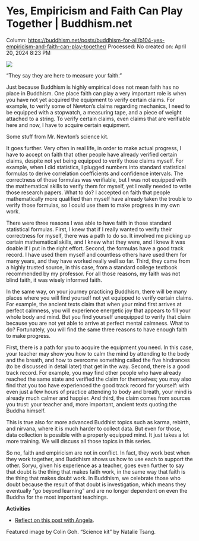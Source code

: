 # Yes, Empiricism and Faith Can Play Together | Buddhism.net

Column: https://buddhism.net/posts/buddhism-for-all/b104-yes-empiricism-and-faith-can-play-together/
Processed: No
created on: April 20, 2024 8:23 PM

![](https://buddhism.net/wp-content/uploads/2023/09/B104A2-Measure-Faith-COLOR-1024x538.jpg)

“They say they are here to measure your faith.”

Just because Buddhism is highly empirical does not mean faith has no place in Buddhism. One place faith can play a very important role is when you have not yet acquired the equipment to verify certain claims. For example, to verify some of Newton’s claims regarding mechanics, I need to be equipped with a stopwatch, a measuring tape, and a piece of weight attached to a string. To verify certain claims, even claims that are verifiable here and now, I have to acquire certain equipment.

Some stuff from Mr. Newton’s science kit.

It goes further. Very often in real life, in order to make actual progress, I have to accept on faith that other people have already verified certain claims, despite not yet being equipped to verify those claims myself. For example, when I did statistics, I plugged numbers into standard statistical formulas to derive correlation coefficients and confidence intervals. The correctness of those formulas was verifiable, but I was not equipped with the mathematical skills to verify them for myself, yet I really needed to write those research papers. What to do? I accepted on faith that people mathematically more qualified than myself have already taken the trouble to verify those formulas, so I could use them to make progress in my own work.

There were three reasons I was able to have faith in those standard statistical formulas. First, I knew that if I really wanted to verify their correctness for myself, there was a path to do so. It involved me picking up certain mathematical skills, and I knew what they were, and I knew it was doable if I put in the right effort. Second, the formulas have a good track record. I have used them myself and countless others have used them for many years, and they have worked really well so far. Third, they came from a highly trusted source, in this case, from a standard college textbook recommended by my professor. For all those reasons, my faith was not blind faith, it was wisely informed faith.

In the same way, on your journey practicing Buddhism, there will be many places where you will find yourself not yet equipped to verify certain claims. For example, the ancient texts claim that when your mind first arrives at perfect calmness, you will experience energetic joy that appears to fill your whole body and mind. But you find yourself unequipped to verify that claim because you are not yet able to arrive at perfect mental calmness. What to do? Fortunately, you will find the same three reasons to have enough faith to make progress.

First, there is a path for you to acquire the equipment you need. In this case, your teacher may show you how to calm the mind by attending to the body and the breath, and how to overcome something called the five hindrances (to be discussed in detail later) that get in the way. Second, there is a good track record. For example, you may find other people who have already reached the same state and verified the claim for themselves; you may also find that you too have experienced the good track record for yourself: with even just a few hours of practice attending to body and breath, your mind is already much calmer and happier. And third, the claim comes from sources you trust: your teacher and, more important, ancient texts quoting the Buddha himself.

This is true also for more advanced Buddhist topics such as karma, rebirth, and nirvana, where it is much harder to collect data. But even for those, data collection is possible with a properly equipped mind. It just takes a lot more training. We will discuss all those topics in this series.

So no, faith and empiricism are not in conflict. In fact, they work best when they work together, and Buddhism shows us how to use each to support the other. Soryu, given his experience as a teacher, goes even further to say that doubt is the thing that makes faith work, in the same way that faith is the thing that makes doubt work. In Buddhism, we celebrate those who doubt because the result of that doubt is investigation, which means they eventually “go beyond learning” and are no longer dependent on even the Buddha for the most important teachings.

**Activities**

- [Reflect on this post with Angela](https://buddhism.net/posts/buddhism-net-blog/b104-reflections-for-empiricism-and-faith-can-play-together/).

Featured image by Colin Goh. “Science kit” by Natalie Tsang.